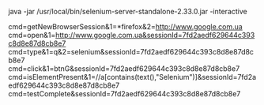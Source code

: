 java -jar /usr/local/bin/selenium-server-standalone-2.33.0.jar -interactive

cmd=getNewBrowserSession&1=*firefox&2=http://www.google.com.ua
cmd=open&1=http://www.google.com.ua&sessionId=7fd2aedf629644c393c8d8e87d8cb8e7
cmd=type&1=q&2=selenium&sessionId=7fd2aedf629644c393c8d8e87d8cb8e7
cmd=click&1=btnG&sessionId=7fd2aedf629644c393c8d8e87d8cb8e7
cmd=isElementPresent&1=//a[contains(text(),"Selenium")]&sessionId=7fd2aedf629644c393c8d8e87d8cb8e7
cmd=testComplete&sessionId=7fd2aedf629644c393c8d8e87d8cb8e7
